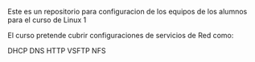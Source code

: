 Este es un repositorio para configuracion de los equipos de los alumnos para el curso de Linux 1

El curso pretende cubrir configuraciones de servicios de Red como:

DHCP
DNS
HTTP
VSFTP
NFS
